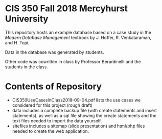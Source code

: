 # CIS 350 Fall 2018 Mercyhurst University

This repository hosts an example database based on a case study in the *Modern Database Management* textbook by J. Hoffer, R. Venkataraman, and H. Topi.

Data in the database was generated by students.

Other code was cowritten in class by Professor Berardinelli and the students in the class.

# Contents of Repository

+ CIS350UseCasesInClass2018-09-04.pdf lists the use cases we considered for this project (rough draft)
+ data includes a complete backup file (with create statements and insert statements), as well as a sql file showing the create statements and the text files needed to import the data yourself.
+ sitefiles includes a sitemap (slide presentation) and html/php files needed to create the web application.
